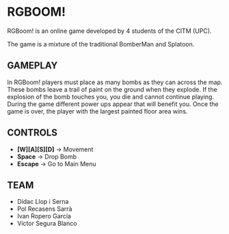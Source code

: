 # RGBOOM!
RGBoom! is an online game developed by 4 students of the CITM (UPC).

The game is a mixture of the traditional BomberMan and Splatoon.

## GAMEPLAY
In RGBoom! players must place as many bombs as they can across the map. 
These bombs leave a trail of paint on the ground when they explode. 
If the explosion of the bomb touches you, you die and cannot continue playing. 
During the game different power ups appear that will benefit you.
Once the game is over, the player with the largest painted floor area wins.

## CONTROLS
- **[W][A][S][D]** -> Movement
- **Space** -> Drop Bomb
- **Escape** -> Go to Main Menu

## TEAM
- Dídac Llop i Serna
- Pol Recasens Sarrà
- Ivan Ropero García
- Víctor Segura Blanco
